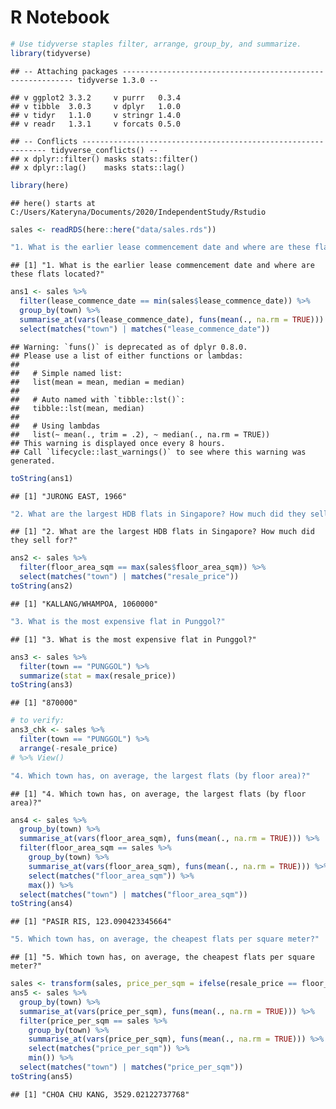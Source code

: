 R Notebook
================

``` r
# Use tidyverse staples filter, arrange, group_by, and summarize.
library(tidyverse)
```

    ## -- Attaching packages ----------------------------------------------------------- tidyverse 1.3.0 --

    ## v ggplot2 3.3.2     v purrr   0.3.4
    ## v tibble  3.0.3     v dplyr   1.0.0
    ## v tidyr   1.1.0     v stringr 1.4.0
    ## v readr   1.3.1     v forcats 0.5.0

    ## -- Conflicts -------------------------------------------------------------- tidyverse_conflicts() --
    ## x dplyr::filter() masks stats::filter()
    ## x dplyr::lag()    masks stats::lag()

``` r
library(here)
```

    ## here() starts at C:/Users/Kateryna/Documents/2020/IndependentStudy/Rstudio

``` r
sales <- readRDS(here::here("data/sales.rds"))

"1. What is the earlier lease commencement date and where are these flats located?"
```

    ## [1] "1. What is the earlier lease commencement date and where are these flats located?"

``` r
ans1 <- sales %>%
  filter(lease_commence_date == min(sales$lease_commence_date)) %>%
  group_by(town) %>%
  summarise_at(vars(lease_commence_date), funs(mean(., na.rm = TRUE))) %>%
  select(matches("town") | matches("lease_commence_date"))
```

    ## Warning: `funs()` is deprecated as of dplyr 0.8.0.
    ## Please use a list of either functions or lambdas: 
    ## 
    ##   # Simple named list: 
    ##   list(mean = mean, median = median)
    ## 
    ##   # Auto named with `tibble::lst()`: 
    ##   tibble::lst(mean, median)
    ## 
    ##   # Using lambdas
    ##   list(~ mean(., trim = .2), ~ median(., na.rm = TRUE))
    ## This warning is displayed once every 8 hours.
    ## Call `lifecycle::last_warnings()` to see where this warning was generated.

``` r
toString(ans1)
```

    ## [1] "JURONG EAST, 1966"

``` r
"2. What are the largest HDB flats in Singapore? How much did they sell for?"
```

    ## [1] "2. What are the largest HDB flats in Singapore? How much did they sell for?"

``` r
ans2 <- sales %>%
  filter(floor_area_sqm == max(sales$floor_area_sqm)) %>%
  select(matches("town") | matches("resale_price"))
toString(ans2)
```

    ## [1] "KALLANG/WHAMPOA, 1060000"

``` r
"3. What is the most expensive flat in Punggol?"
```

    ## [1] "3. What is the most expensive flat in Punggol?"

``` r
ans3 <- sales %>%
  filter(town == "PUNGGOL") %>%
  summarize(stat = max(resale_price))
toString(ans3)
```

    ## [1] "870000"

``` r
# to verify:
ans3_chk <- sales %>%
  filter(town == "PUNGGOL") %>%
  arrange(-resale_price)
# %>% View()
```

``` r
"4. Which town has, on average, the largest flats (by floor area)?"
```

    ## [1] "4. Which town has, on average, the largest flats (by floor area)?"

``` r
ans4 <- sales %>%
  group_by(town) %>%
  summarise_at(vars(floor_area_sqm), funs(mean(., na.rm = TRUE))) %>%
  filter(floor_area_sqm == sales %>%
    group_by(town) %>%
    summarise_at(vars(floor_area_sqm), funs(mean(., na.rm = TRUE))) %>%
    select(matches("floor_area_sqm")) %>%
    max()) %>%
  select(matches("town") | matches("floor_area_sqm"))
toString(ans4)
```

    ## [1] "PASIR RIS, 123.090423345664"

``` r
"5. Which town has, on average, the cheapest flats per square meter?"
```

    ## [1] "5. Which town has, on average, the cheapest flats per square meter?"

``` r
sales <- transform(sales, price_per_sqm = ifelse(resale_price == floor_area_sqm, resale_price / floor_area_sqm, resale_price / floor_area_sqm))
ans5 <- sales %>%
  group_by(town) %>%
  summarise_at(vars(price_per_sqm), funs(mean(., na.rm = TRUE))) %>%
  filter(price_per_sqm == sales %>%
    group_by(town) %>%
    summarise_at(vars(price_per_sqm), funs(mean(., na.rm = TRUE))) %>%
    select(matches("price_per_sqm")) %>%
    min()) %>%
  select(matches("town") | matches("price_per_sqm"))
toString(ans5)
```

    ## [1] "CHOA CHU KANG, 3529.02122737768"
